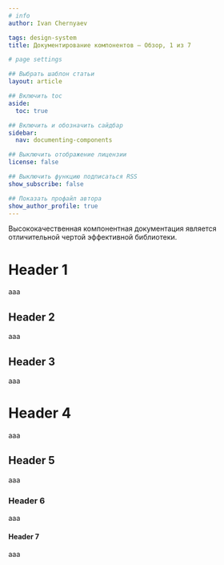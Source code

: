 ```yaml
---
# info
author: Ivan Chernyaev

tags: design-system
title: Документирование компонентов — Обзор, 1 из 7 

# page settings

## Выбрать шаблон статьи
layout: article

## Включить toc
aside:
  toc: true

## Включить и обозначить сайдбар
sidebar:
  nav: documenting-components

## Выключить отображение лицензии
license: false

## Выключить функцию подписаться RSS
show_subscribe: false

## Показать профайл автора
show_author_profile: true
---
```


Высококачественная компонентная документация является отличительной чертой эффективной библиотеки. 

# Header 1
aaa
## Header 2
aaa
## Header 3
aaa
# Header 4
aaa
## Header 5
aaa
### Header 6
aaa
#### Header 7
aaa

